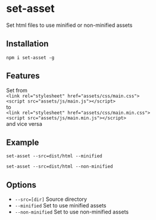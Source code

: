 # set-asset
Set html files to use minified or non-minified assets

## Installation
`npm i set-asset -g`

## Features
Set from\
`<link rel="stylesheet" href="assets/css/main.css">`\
`<script src="assets/js/main.js"></script>`\
to\
`<link rel="stylesheet" href="assets/css/main.min.css">`\
`<script src="assets/js/main.min.js"></script>`\
and vice versa

## Example
`set-asset --src=dist/html --minified`

`set-asset --src=dist/html --non-minified`

## Options
- `--src=[dir]`     Source directory
- `--minified`      Set to use minified assets
- `--non-minified`  Set to use non-minified assets
